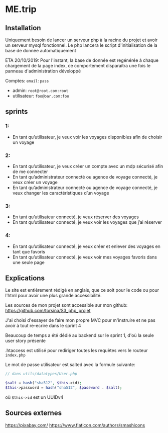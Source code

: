 # ME.trip

## Installation

Uniquement besoin de lancer un serveur php à la racine du projet et avoir un serveur mysql fonctionnel. Le php lancera le script d'initialisation de la base de donnée automatiquement

ETA 20/10/2019: Pour l'instant, la base de donnée est regénérée à chaque chargement de la page index, ce comportement disparaitra une fois le panneau d'administration développé

Comptes:
`email:pass`
+ admin: `root@root.com:root`
+ utilisateur: `foo@bar.com:foo`
## sprints
### 1:
+ En tant qu’utilisateur, je veux voir les voyages disponibles afin de choisir un voyage

### 2:
+ En tant qu’utilisateur, je veux créer un compte avec un mdp sécurisé afin de me connecter
+ En tant qu’administrateur connecté ou agence de voyage connecté, je veux créer un voyage
+ En tant qu’administrateur connecté ou agence de voyage connecté, je veux changer les caractéristiques d’un voyage

### 3:
+ En tant qu’utilisateur connecté, je veux réserver des voyages
+ En tant qu’utilisateur connecté, je veux voir les voyages que j’ai réserver

### 4:
+ En tant qu’utilisateur connecté, je veux créer et enlever des voyages en tant que favoris
+ En tant qu’utilisateur connecté, je veux voir mes voyages favoris dans une seule page

## Explications

Le site est entièrement rédigé en anglais, que ce soit pour le code ou pour l'html pour avoir une plus grande accessibilité.

Les sources de mon projet sont accessible sur mon github: https://github.com/torsina/S3_php_projet

J'ai choisi d'essayer de faire mon propre MVC pour m'instruire et ne pas avoir à tout re-ecrire dans le sprint 4

Beaucoup de temps a été dédié au backend sur le sprint 1, d'où la seule user story présente

.htaccess est utilisé pour rediriger toutes les requètes vers le routeur `index.php`

Le mot de passe utilisateur est salted avec la formule suivante: 
```php
// dans utils/datatypes/User.php

$salt = hash("sha512", $this->id);
$this->password = hash("sha512", $password . $salt);
```
où `$this->id` est un UUIDv4
## Sources externes

https://pixabay.com/
https://www.flaticon.com/authors/smashicons